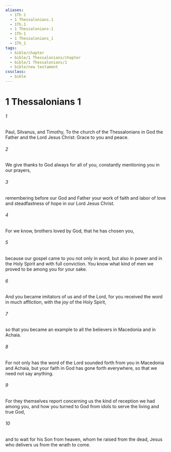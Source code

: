 ```yaml
---
aliases:
  - 1Th 1
  - 1 Thessalonians.1
  - 1Th.1
  - 1 Thessalonians-1
  - 1Th-1
  - 1 Thessalonians_1
  - 1Th_1
tags:
  - bible/chapter
  - bible/1 Thessalonians/chapter
  - bible/1 Thessalonians/1
  - bible/new testament
cssclass:
  - bible
---
```


# 1 Thessalonians 1

###### 1
Paul, Silvanus, and Timothy, To the church of the Thessalonians in God the Father and the Lord Jesus Christ:   Grace to you and peace.
###### 2
We give thanks to God always for all of you, constantly  mentioning you in our prayers,
###### 3
remembering before our God and Father your work of faith and labor of love and steadfastness of hope in our Lord Jesus Christ.
###### 4
For we know, brothers loved by God, that he has chosen you,
###### 5
because our gospel came to you not only in word, but also in power and in the Holy Spirit and with full conviction. You know what kind of men we proved to be among you for your sake.
###### 6
And you became imitators of us and of the Lord, for you received the word in much affliction, with the joy of the Holy Spirit,
###### 7
so that you became an example to all the believers in Macedonia and in Achaia.
###### 8
For not only has the word of the Lord sounded forth from you in Macedonia and Achaia, but your faith in God has gone forth everywhere, so that we need not say anything.
###### 9
For they themselves report concerning us the kind of reception we had among you, and how you turned to God from idols to serve the living and true God,
###### 10
and to wait for his Son from heaven, whom he raised from the dead, Jesus who delivers us from the wrath to come.


